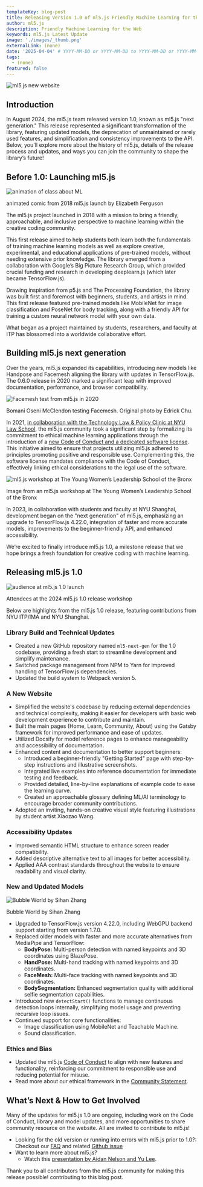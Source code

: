 ```yaml
---
templateKey: blog-post
title: Releasing Version 1.0 of ml5.js Friendly Machine Learning for the Web
author: ml5.js
description: Friendly Machine Learning for the Web
keywords: ml5.js Latest Update
image: './images/_thumb.png'
externalLink: (none)
date: '2025-04-04' # YYYY-MM-DD or YYYY-MM-DD to YYYY-MM-DD or YYYY-MM-DD, YYYY-MM-DD, YYYY-MM-DD
tags:
  - (none)
featured: false
---
```


![ml5.js new website](./images/main.png)

## Introduction

In August 2024, the ml5.js team released version 1.0, known as ml5.js "next generation." This release represented a significant transformation of the library, featuring updated models, the deprecation of unmaintained or rarely used features, and simplification and consistency improvements to the API. Below, you'll explore more about the history of ml5.js, details of the release process and updates, and ways you can join the community to shape the library’s future!

## Before 1.0: Launching ml5.js

![animation of class about ML](./images/2018-animation.gif)

<figcaption>animated comic from 2018 ml5.js launch by Elizabeth Ferguson</figcaption>

The ml5.js project launched in 2018 with a mission to bring a friendly, approachable, and inclusive perspective to machine learning within the creative coding community.

This first release aimed to help students both learn both the fundamentals of training machine learning models as well as explore creative, experimental, and educational applications of pre-trained models, without needing extensive prior knowledge. The library emerged from a collaboration with Google’s Big Picture Research Group, which provided crucial funding and research in developing deeplearn.js (which later became TensorFlow.js).

Drawing inspiration from p5.js and The Processing Foundation, the library was built first and foremost with beginners, students, and artists in mind. This first release featured pre-trained models like MobileNet for image classification and PoseNet for body tracking, along with a friendly API for training a custom neural network model with your own data.

What began as a project maintained by students, researchers, and faculty at ITP has blossomed into a worldwide collaborative effort.

## Building ml5.js next generation

Over the years, ml5.js expanded its capabilities, introducing new models like Handpose and Facemesh aligning the library with updates in TensorFlow.js. The 0.6.0 release in 2020 marked a significant leap with improved documentation, performance, and browser compatibility.

![Facemesh test from ml5.js in 2020](./images/facemesh.jpg)

<figcaption>Bomani Oseni McClendon testing Facemesh. Original photo by Edrick Chu.</figcaption>

In 2021, [in collaboration with the Technology Law & Policy Clinic at NYU Law School](https://www.nyuengelberg.org/news/technology-law-and-policy-clinic-supports-ml5-js-in-developing-a-new-ethical-license-and-coc/), the ml5.js community took a significant step by formalizing its commitment to ethical machine learning applications through the introduction of a [new Code of Conduct and a dedicated software license](https://github.com/ml5js/Code-of-Conduct). This initiative aimed to ensure that projects utilizing ml5.js adhered to principles promoting positive and responsible use. Complementing this, the software license mandates compliance with the Code of Conduct, effectively linking ethical considerations to the legal use of the software.

![ml5.js workshop at The Young Women’s Leadership School of the Bronx](./images/tywls-workshop.jpg)

<figcaption>Image from an ml5.js workshop at The Young Women’s Leadership School of the Bronx</figcaption>

In 2023, in collaboration with students and faculty at NYU Shanghai, development began on the "next generation" of ml5.js, emphasizing an upgrade to TensorFlow.js 4.22.0, integration of faster and more accurate models, improvements to the beginner-friendly API, and enhanced accessibility.

We’re excited to finally introduce ml5.js 1.0, a milestone release that we hope brings a fresh foundation for creative coding with machine learning.

## Releasing ml5.js 1.0

![audience at ml5.js 1.0 launch](./images/ml5-1-launch.jpg)

<figcaption>Attendees at the 2024 ml5.js 1.0 release workshop</figcaption>

Below are highlights from the ml5.js 1.0 release, featuring contributions from NYU ITP/IMA and NYU Shanghai.

### Library Build and Technical Updates

- Created a new GitHub repository named `ml5-next-gen` for the 1.0 codebase, providing a fresh start to streamline development and simplify maintenance.
- Switched package management from NPM to Yarn for improved handling of TensorFlow.js dependencies.
- Updated the build system to Webpack version 5.

### A New Website

- Simplified the website's codebase by reducing external dependencies and technical complexity, making it easier for developers with basic web development experience to contribute and maintain.
- Built the main pages (Home, Learn, Community, About) using the Gatsby framework for improved performance and ease of updates.
- Utilized Docsify for model reference pages to enhance manageability and accessibility of documentation.
- Enhanced content and documentation to better support beginners:
  - Introduced a beginner-friendly "Getting Started" page with step-by-step instructions and illustrative screenshots.
  - Integrated live examples into reference documentation for immediate testing and feedback.
  - Provided detailed, line-by-line explanations of example code to ease the learning curve.
  - Created an approachable glossary defining ML/AI terminology to encourage broader community contributions.
- Adopted an inviting, hands-on creative visual style featuring illustrations by student artist Xiaozao Wang.

### Accessibility Updates

- Improved semantic HTML structure to enhance screen reader compatibility.
- Added descriptive alternative text to all images for better accessibility.
- Applied AAA contrast standards throughout the website to ensure readability and visual clarity.

### New and Updated Models

![Bubble World by Sihan Zhang](./images/bubble-world.gif)

<figcaption>Bubble World by Sihan Zhang</figcaption>

- Upgraded to TensorFlow.js version 4.22.0, including WebGPU backend support starting from version 1.7.0.
- Replaced older models with faster and more accurate alternatives from MediaPipe and TensorFlow:
  - **BodyPose:** Multi-person detection with named keypoints and 3D coordinates using BlazePose.
  - **HandPose:** Multi-hand tracking with named keypoints and 3D coordinates.
  - **FaceMesh:** Multi-face tracking with named keypoints and 3D coordinates.
  - **BodySegmentation:** Enhanced segmentation quality with additional selfie segmentation capabilities.
- Introduced new `detectStart()` functions to manage continuous detection loops internally, simplifying model usage and preventing recursive loop issues.
- Continued support for core functionalities:
  - Image classification using MobileNet and Teachable Machine.
  - Sound classification.

### Ethics and Bias

- Updated the ml5.js [Code of Conduct](https://github.com/ml5js/Code-of-Conduct) to align with new features and functionality, reinforcing our commitment to responsible use and reducing potential for misuse.
- Read more about our ethical framework in the [Community Statement](https://ml5js.org/about/).

## What’s Next & How to Get Involved

Many of the updates for ml5.js 1.0 are ongoing, including work on the Code of Conduct, library and model updates, and more opportunities to share community resource on the website. All are invited to contribute to ml5.js!

- Looking for the old version or running into errors with ml5.js prior to 1.0?: Checkout our [FAQ](https://docs.ml5js.org/#/welcome/faq?id=what-happened-to-older-ml5js-releases) and related [Github issue](https://github.com/ml5js/ml5-next-gen/issues/167)
- Want to learn more about ml5.js?
  - Watch this [presentation by Aidan Nelson and Yu Lee](https://youtu.be/LHhSxtgyuUw).

Thank you to all contributors from the ml5.js community for making this release possible! contributing to this blog post.
